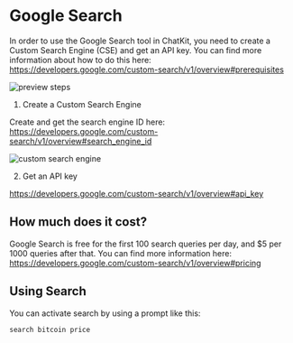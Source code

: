 # Google Search

In order to use the Google Search tool in ChatKit, you need to create a Custom Search Engine (CSE) and get an API key. You can find more information about how to do this here: https://developers.google.com/custom-search/v1/overview#prerequisites

![preview steps](https://fastly.jsdelivr.net/gh/egoist-bot/images@main/uPic/aS8rCM.png)

1. Create a Custom Search Engine

Create and get the search engine ID here: https://developers.google.com/custom-search/v1/overview#search_engine_id

![custom search engine](https://fastly.jsdelivr.net/gh/egoist-bot/images@main/uPic/9REDh3.png)

2. Get an API key

https://developers.google.com/custom-search/v1/overview#api_key

## How much does it cost?

Google Search is free for the first 100 search queries per day, and $5 per 1000 queries after that. You can find more information here: https://developers.google.com/custom-search/v1/overview#pricing

## Using Search

You can activate search by using a prompt like this:

```
search bitcoin price
```
